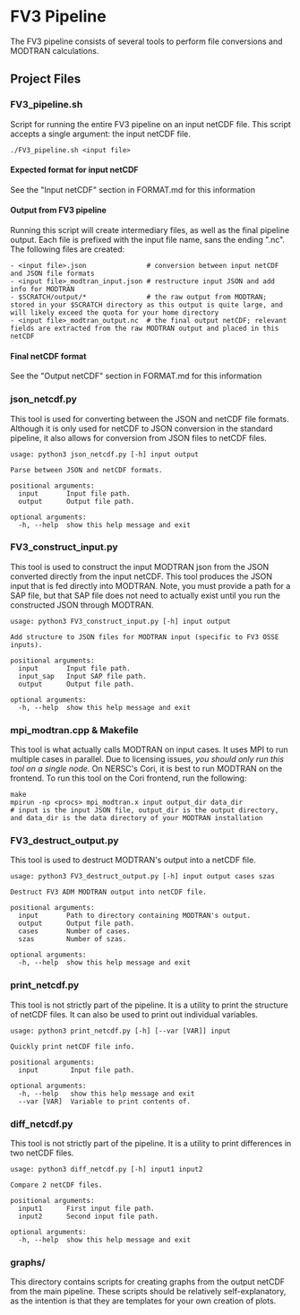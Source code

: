 # FV3 Pipeline
The FV3 pipeline consists of several tools to perform file conversions and MODTRAN calculations.

## Project Files
### FV3_pipeline.sh
Script for running the entire FV3 pipeline on an input netCDF file. This script accepts a single argument: the input netCDF file.
```
./FV3_pipeline.sh <input file>
```
#### Expected format for input netCDF
See the "Input netCDF" section in FORMAT.md for this information

#### Output from FV3 pipeline
Running this script will create intermediary files, as well as the final pipeline output. Each file is prefixed with the input file name, sans the ending ".nc".
The following files are created:
```
- <input file>.json               # conversion between input netCDF and JSON file formats
- <input file>_modtran_input.json # restructure input JSON and add info for MODTRAN
- $SCRATCH/output/*               # the raw output from MODTRAN; stored in your $SCRATCH directory as this output is quite large, and will likely exceed the quota for your home directory
- <input file>_modtran_output.nc  # the final output netCDF; relevant fields are extracted from the raw MODTRAN output and placed in this netCDF
```

#### Final netCDF format
See the "Output netCDF" section in FORMAT.md for this information

### json_netcdf.py
This tool is used for converting between the JSON and netCDF file formats. Although it is only used for netCDF to JSON conversion in the standard pipeline, it also allows for conversion from JSON files to netCDF files.
```
usage: python3 json_netcdf.py [-h] input output

Parse between JSON and netCDF formats.

positional arguments:
  input       Input file path.
  output      Output file path.

optional arguments:
  -h, --help  show this help message and exit
```

### FV3_construct_input.py
This tool is used to construct the input MODTRAN json from the JSON converted directly from the input netCDF. This tool produces the JSON input that is fed directly into MODTRAN. Note, you must provide a path for a SAP file, but that SAP file does not need to actually exist until you run the constructed JSON through MODTRAN.
```
usage: python3 FV3_construct_input.py [-h] input output

Add structure to JSON files for MODTRAN input (specific to FV3 OSSE inputs).

positional arguments:
  input       Input file path.
  input_sap   Input SAP file path.
  output      Output file path.

optional arguments:
  -h, --help  show this help message and exit
```

### mpi_modtran.cpp & Makefile
This tool is what actually calls MODTRAN on input cases. It uses MPI to run multiple cases in parallel.
Due to licensing issues, *you should only run this tool on a single node*. On NERSC's Cori, it is best to run MODTRAN on the frontend.
To run this tool on the Cori frontend, run the following:
```
make
mpirun -np <procs> mpi_modtran.x input output_dir data_dir
# input is the input JSON file, output_dir is the output directory, and data_dir is the data directory of your MODTRAN installation
```

### FV3_destruct_output.py
This tool is used to destruct MODTRAN's output into a netCDF file.
```
usage: python3 FV3_destruct_output.py [-h] input output cases szas

Destruct FV3 ADM MODTRAN output into netCDF file.

positional arguments:
  input       Path to directory containing MODTRAN's output.
  output      Output file path.
  cases       Number of cases.
  szas        Number of szas.

optional arguments:
  -h, --help  show this help message and exit
```

### print_netcdf.py
This tool is not strictly part of the pipeline. It is a utility to print the structure of netCDF files. It can also be used to print out individual variables.
```
usage: python3 print_netcdf.py [-h] [--var [VAR]] input

Quickly print netCDF file info.

positional arguments:
  input        Input file path.

optional arguments:
  -h, --help   show this help message and exit
  --var [VAR]  Variable to print contents of.
```

### diff_netcdf.py
This tool is not strictly part of the pipeline. It is a utility to print differences in two netCDF files.
```
usage: python3 diff_netcdf.py [-h] input1 input2

Compare 2 netCDF files.

positional arguments:
  input1      First input file path.
  input2      Second input file path.

optional arguments:
  -h, --help  show this help message and exit
```

### graphs/
This directory contains scripts for creating graphs from the output netCDF from the main pipeline. These scripts should be relatively self-explanatory, as the intention is that they are templates for your own creation of plots.
